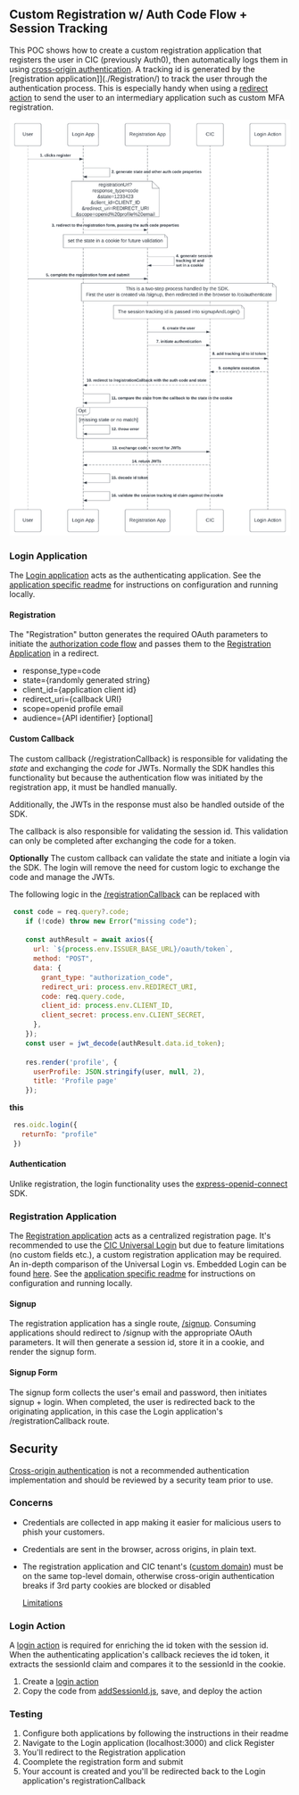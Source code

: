 ## Custom Registration w/ Auth Code Flow + Session Tracking
This POC shows how to create a custom registration application that registers the user in CIC (previously Auth0), then automatically logs them in using [cross-origin authentication](https://auth0.com/docs/authenticate/login/cross-origin-authentication). A tracking id is generated by the [registration application]](./Registration/) to track the user through the authentication process. This is especially handy when using a [redirect action](https://auth0.com/docs/customize/actions/flows-and-triggers/login-flow/redirect-with-actions) to send the user to an intermediary application such as custom MFA registration.   

![Embedded Registration Flow](./resources/embedded-reg-flow.png)  

### Login Application  
The [Login application](./Login/) acts as the authenticating application. See the [application specific readme](./Login/README.md) for instructions on configuration and running locally.

#### Registration
The "Registration" button generates the required OAuth parameters to initiate the [authorization code flow](https://auth0.com/docs/get-started/authentication-and-authorization-flow/authorization-code-flow) and passes them to the [Registration Application](./Registration/) in a redirect.  
* response_type=code
* state={randomly generated string}
* client_id={application client id}
* redirect_uri={callback URI}
* scope=openid profile email
* audience={API identifier} [optional]  

 #### Custom Callback  
 The custom callback (/registrationCallback) is responsible for validating the *state* and exchanging the *code* for JWTs. Normally the SDK handles this functionality but because the authentication flow was initiated by the registration app, it must be handled manually. 

 Additionally, the JWTs in the response must also be handled outside of the SDK. 

 The callback is also responsible for validating the session id. This validation can only be completed after exchanging the code for a token. 

 **Optionally** The custom callback can validate the state and initiate a login via the SDK. The login will remove the need for custom logic to exchange the code and manage the JWTs. 
 
The following logic in the [/registrationCallback](./Login//routes//index.js) can be replaced with 
```javascript
 const code = req.query?.code;
    if (!code) throw new Error("missing code");

    const authResult = await axios({
      url: `${process.env.ISSUER_BASE_URL}/oauth/token`,
      method: "POST",
      data: {
        grant_type: "authorization_code",
        redirect_uri: process.env.REDIRECT_URI,
        code: req.query.code,
        client_id: process.env.CLIENT_ID,
        client_secret: process.env.CLIENT_SECRET,
      },
    });
    const user = jwt_decode(authResult.data.id_token);    

    res.render('profile', {
      userProfile: JSON.stringify(user, null, 2),
      title: 'Profile page'
    });    
```
 **this**
 ```javascript
  res.oidc.login({
    returnTo: "profile"
  })   
 ```

 #### Authentication  
 Unlike registration, the login functionality uses the [express-openid-connect](https://github.com/auth0/express-openid-connect) SDK. 

 ### Registration Application  
The [Registration application](./Registration/) acts as a centralized registration page. It's recommended to use the [CIC Universal Login](https://auth0.com/docs/authenticate/login/auth0-universal-login/new-experience) but due to feature limitations (no custom fields etc.), a custom registration application may be required. An in-depth comparison of the Universal Login vs. Embedded Login can be found [here](https://auth0.com/docs/authenticate/login/universal-vs-embedded-login). See the [application specific readme](./Registration/README.md) for instructions on configuration and running locally.  


#### Signup  
The registration application has a single route, [/signup](./Registration/routes/signup.js). Consuming applications should redirect to /signup with the appropriate OAuth parameters. It will then generate a session id, store it in a cookie, and render the signup form.

#### Signup Form  
The signup form collects the user's email and password, then initiates signup + login. When completed, the user is redirected back to the originating application, in this case the Login application's /registrationCallback route. 

## Security  
[Cross-origin authentication](https://auth0.com/docs/authenticate/login/cross-origin-authentication) is not a recommended authentication implementation and should be reviewed by a security team prior to use.

### Concerns  
* Credentials are collected in app making it easier for malicious users to phish your customers. 
* Credentials are sent in the browser, across origins, in plain text. 
* The registration application and CIC tenant's ([custom domain](https://auth0.com/docs/customize/custom-domains)) must be on the same top-level domain, otherwise cross-origin authentication breaks if 3rd party cookies are blocked or disabled  

    [Limitations](https://auth0.com/docs/authenticate/login/cross-origin-authentication#limitations)  

### Login Action  
A [login action](https://auth0.com/docs/customize/actions/write-your-first-action#create-an-action) is required for enriching the id token with the session id. When the authenticating application's callback recieves the id token, it extracts the sessionId claim and compares it to the sessionId in the cookie.  

  1. Create a [login action]([link](https://auth0.com/docs/customize/actions/write-your-first-action#create-an-action))
  2. Copy the code from [addSessionId.js](./CICLoginActions//addSessionId.js), save, and deploy the action 
 

 ### Testing  
 1. Configure both applications by following the instructions in their readme  
 2. Navigate to the Login application (localhost:3000) and click Register
 3. You'll redirect to the Registration application
 4. Coomplete the registration form and submit
 5. Your account is created and you'll be redirected back to the Login application's registrationCallback  
